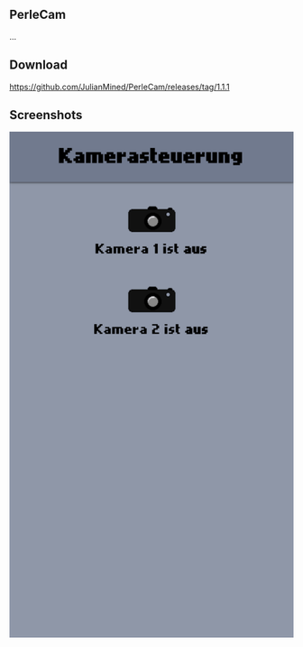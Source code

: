 ## PerleCam ##
...

## Download ##
https://github.com/JulianMined/PerleCam/releases/tag/1.1.1

## Screenshots ##
![alt text](screenshots/1.png)
